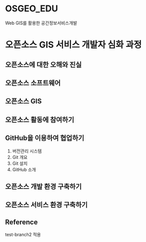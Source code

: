 # OSGEO_EDU
Web GIS를 활용한 공간정보서비스개발

# 오픈소스 GIS 서비스 개발자 심화 과정

## 오픈소스에 대한 오해와 진실

## 오픈소스 소프트웨어

## 오픈소스 GIS

## 오픈소스 활동에 참여하기

## GitHub을 이용하여 협업하기
1. 버전관리 시스템
2. Git 개요
3. Git 설치
4. GitHub 소개

## 오픈소스 개발 환경 구축하기

## 오픈소스 서비스 환경 구축하기 

## Reference


test-branch2 적용
